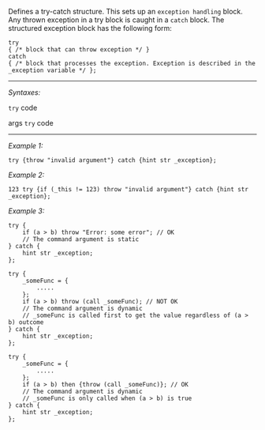 Defines a try-catch structure. This sets up an `exception handling` block. Any thrown exception in a try block is caught in a `catch` block. The structured exception block has the following form:

```sqf
try
{ /* block that can throw exception */ }
catch
{ /* block that processes the exception. Exception is described in the _exception variable */ };
```


---
*Syntaxes:*

`try` code

args `try` code

---
*Example 1:*

```sqf
try {throw "invalid argument"} catch {hint str _exception};
```

*Example 2:*

```sqf
123 try {if (_this != 123) throw "invalid argument"} catch {hint str _exception};
```

*Example 3:*

```sqf
try {
	if (a > b) throw "Error: some error"; // OK
	// The command argument is static
} catch {
	hint str _exception;
};

try {
	_someFunc = {
		.....
	};
	if (a > b) throw (call _someFunc); // NOT OK
	// The command argument is dynamic
	// _someFunc is called first to get the value regardless of (a > b) outcome
} catch {
	hint str _exception;
};

try {
	_someFunc = {
		.....
	};
	if (a > b) then {throw (call _someFunc)}; // OK
	// The command argument is dynamic
	// _someFunc is only called when (a > b) is true
} catch {
	hint str _exception;
};
```